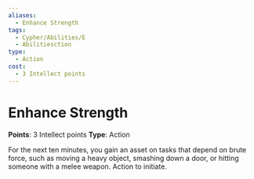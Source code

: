 ```yaml
---
aliases:
  - Enhance Strength
tags:
  - Cypher/Abilities/E
  - Abilitiesction
type:
  - Action
cost:
  - 3 Intellect points
---
```


# Enhance Strength

**Points**: 3 Intellect points
**Type**: Action

For the next ten minutes, you gain an asset on tasks that depend on brute force, such as moving a heavy object, smashing down a door, or hitting someone with a melee weapon. Action to initiate.
